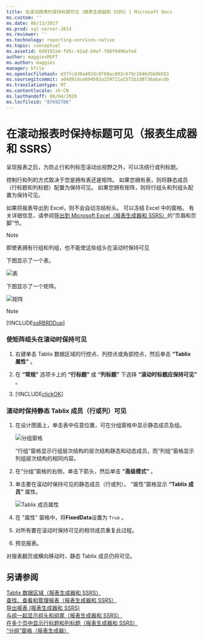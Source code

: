 ```yaml
---
title: 在滚动报表时保持标题可见（报表生成器和 SSRS）| Microsoft Docs
ms.custom: ''
ms.date: 06/13/2017
ms.prod: sql-server-2014
ms.reviewer: ''
ms.technology: reporting-services-native
ms.topic: conceptual
ms.assetid: 6d9192a4-fd5c-41ad-b9ef-f88f9496afed
author: maggiesMSFT
ms.author: maggies
manager: kfile
ms.openlocfilehash: d37fcd38a402dc0f88ac002c679c1046d5b0b583
ms.sourcegitcommit: ad4d92dce894592a259721a1571b1d8736abacdb
ms.translationtype: MT
ms.contentlocale: zh-CN
ms.lasthandoff: 08/04/2020
ms.locfileid: "87692706"
---
```

# <a name="keep-headers-visible-when-scrolling-through-a-report-report-builder-and-ssrs"></a>在滚动报表时保持标题可见（报表生成器和 SSRS）
  呈现报表之后，为防止行和列标签滚动出视野之外，可以冻结行或列标题。  
  
 控制行和列的方式取决于您是拥有表还是矩阵。 如果您拥有表，则将静态成员（行标题和列标题）配置为保持可见。 如果您拥有矩阵，则将行组头和列组头配置为保持可见。  
  
 如果将报表导出到 Excel，则不会自动冻结标头。 可以冻结 Excel 中的窗格。 有关详细信息，请参阅[导出到 Microsoft Excel（报表生成器和 SSRS）](../report-builder/exporting-to-microsoft-excel-report-builder-and-ssrs.md)的“页眉和页脚”节。  
  
> [!NOTE]  
>  即使表拥有行组和列组，也不能使这些组头在滚动时保持可见  
  
 下图显示了一个表。  
  
 ![表](../media/table.png "表")  
  
 下图显示了一个矩阵。  
  
 ![矩阵](../media/matrix.png "矩阵")  
  
> [!NOTE]  
>  [!INCLUDE[ssRBRDDup](../../includes/ssrbrddup-md.md)]  
  
### <a name="to-keep-matrix-group-headers-visible-while-scrolling"></a>使矩阵组头在滚动时保持可见  
  
1.  右键单击 Tablix 数据区域的行控点、列控点或角部控点，然后单击 **“Tablix 属性”** 。  
  
2.  在 **“常规”** 选项卡上的 **“行标题”** 或 **“列标题”** 下选择 **“滚动时标题应保持可见”** 。  
  
3.  [!INCLUDE[clickOK](../../includes/clickok-md.md)]  
  
### <a name="to-keep-a-static-tablix-member-row-or-column-visible-while-scrolling"></a>滚动时保持静态 Tablix 成员（行或列）可见  
  
1.  在设计图面上，单击表中任意位置，可在分组窗格中显示静态成员及组。  
  
     ![分组窗格](../media/grouppane-updated.png "分组窗格")  
  
     “行组”窗格显示行组层次结构的层次结构静态和动态成员，而“列组”窗格显示列组层次结构的相同内容。  
  
2.  在“分组”窗格的右侧，单击下箭头，然后单击 **“高级模式”** 。  
  
3.  单击要在滚动时保持可见的静态成员（行或列）。 “属性”窗格显示 **“Tablix 成员”** 属性。  
  
     ![Tablix 成员属性](../media/grouppane-tablixmember-updated.png "Tablix 成员属性")  
  
4.  在 "属性" 窗格中，将**FixedData**设置为 `True` 。  
  
5.  对所有要在滚动时保持可见的相邻成员重复此过程。  
  
6.  预览报表。  
  
 对报表翻页或横向移动时，静态 Tablix 成员仍将可见。  
  
## <a name="see-also"></a>另请参阅  
 [Tablix 数据区域（报表生成器和 SSRS）](../tablix-data-region-report-builder-and-ssrs.md)   
 [查找、查看和管理报表（报表生成器和 SSRS）](../report-builder/finding-viewing-and-managing-reports-report-builder-and-ssrs.md)   
 [导出报表 &#40;报表生成器和 SSRS&#41;](../report-builder/export-reports-report-builder-and-ssrs.md)   
 [与组一起显示组头和组尾（报表生成器和 SSRS）](display-headers-and-footers-with-a-group-report-builder-and-ssrs.md)   
 [在多个页中显示行标题和列标题（报表生成器和 SSRS）](display-row-and-column-headers-on-multiple-pages-report-builder-and-ssrs.md)   
 [“分组”窗格（报表生成器）](grouping-pane-report-builder.md)  
  
  
